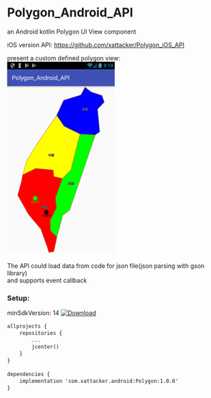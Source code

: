 ﻿# Polygon_Android_API
an Android kotlin Polygon UI View component 

iOS version API: https://github.com/xattacker/Polygon_iOS_API<br>

present a custom defined polygon view:<br>
<img src="/rm_res/cut1.png" alt="图片替换文本" width="50%" height="50%" align="bottom" /><br><br>
The API could load data from code for json file(json parsing with gson library)
<br>and supports event callback


### Setup:

minSdkVersion: 14 [ ![Download](https://api.bintray.com/packages/xattacker/maven/PolygonMap/images/download.svg?version=1.0.0) ](https://bintray.com/xattacker/maven/PolygonMap/1.0.0/link)

``` 
allprojects {
    repositories {
        ...
        jcenter()
    }
}

dependencies {
    implementation 'com.xattacker.android:Polygon:1.0.0'
}
``` 
